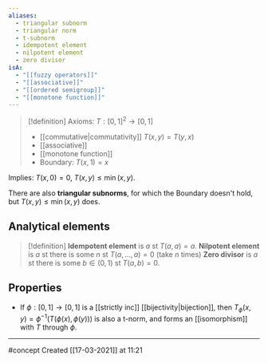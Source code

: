 ```yaml
---
aliases:
  - triangular subnorm
  - triangular norm
  - t-subnorm
  - idempotent element
  - nilpotent element
  - zero divisor
isA:
  - "[[fuzzy operators]]"
  - "[[associative]]"
  - "[[ordered semigroup]]"
  - "[[monotone function]]"
---
```

	
> [!definition]
> Axioms: $T: [0, 1]^2 \rightarrow [0, 1]$
> - [[commutative|commutativity]] $T(x, y)=T(y, x)$
> - [[associative]]
> - [[monotone function]]
> - Boundary: $T(x, 1)=x$

Implies: $T(x, 0) = 0$, $T(x, y) \leq \min(x, y)$. 

There are also **triangular subnorms**, for which the Boundary doesn't hold, but $T(x, y) \leq \min(x, y)$ does. 

## Analytical elements
> [!definition]
> **Idempotent element** is $a$ st $T(a, a)=a$. 
> **Nilpotent element** is $a$ st there is some $n$ st $T(a, ..., a)=0$ (take $n$ times)
> **Zero divisor** is $a$ st there is some $b\in(0, 1)$ st $T(a, b)=0$. 

## Properties
- If $\phi:[0, 1]\rightarrow [0, 1]$ is a [[strictly inc]] [[bijectivity|bijection]], then $T_\phi(x, y)=\phi^{-1}(T(\phi(x), \phi(y)))$ is also a t-norm, and forms an [[isomorphism]] with $T$ through $\phi$. 
 
--- 
#concept
Created [[17-03-2021]] at 11:21